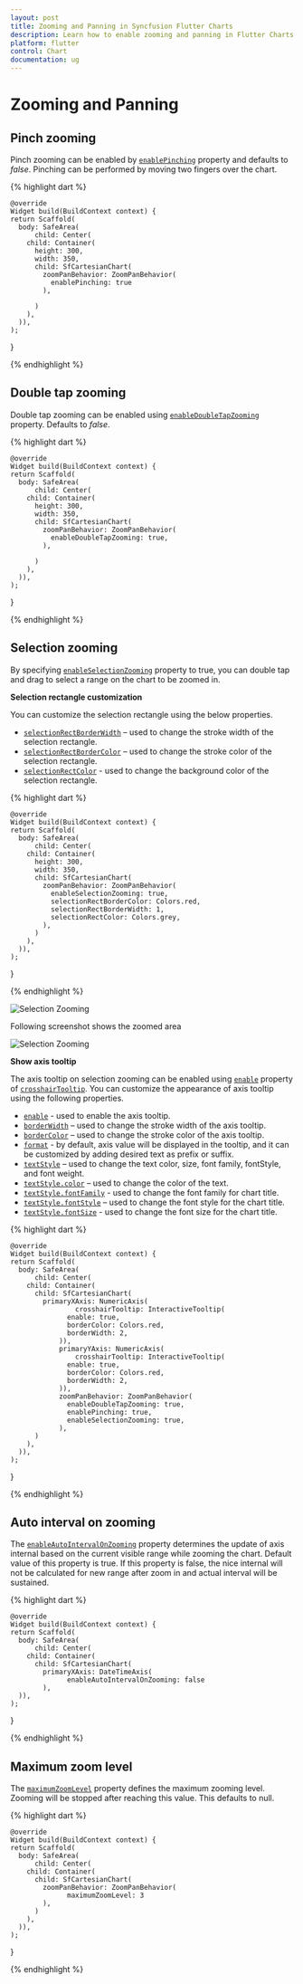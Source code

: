 ```yaml
---
layout: post
title: Zooming and Panning in Syncfusion Flutter Charts
description: Learn how to enable zooming and panning in Flutter Charts
platform: flutter
control: Chart
documentation: ug
---
```


# Zooming and Panning

## Pinch zooming

Pinch zooming can be enabled by [`enablePinching`]() property and defaults to *false*. Pinching can be performed by moving two fingers over the chart.

{% highlight dart %} 

    @override
    Widget build(BuildContext context) {
    return Scaffold(
      body: SafeArea(
          child: Center(
        child: Container(
          height: 300, 
          width: 350, 
          child: SfCartesianChart(
            zoomPanBehavior: ZoomPanBehavior(
              enablePinching: true
            ),
            
          )
        ),
      )),
    );
  }

{% endhighlight %}

## Double tap zooming

Double tap zooming can be enabled using [`enableDoubleTapZooming`]() property. Defaults to *false*.

{% highlight dart %} 

    @override
    Widget build(BuildContext context) {
    return Scaffold(
      body: SafeArea(
          child: Center(
        child: Container(
          height: 300, 
          width: 350, 
          child: SfCartesianChart(
            zoomPanBehavior: ZoomPanBehavior(
              enableDoubleTapZooming: true,
            ),
            
          )
        ),
      )),
    );
  }

{% endhighlight %}

## Selection zooming

By specifying [`enableSelectionZooming`]() property to true, you can double tap and drag to select a range on the chart to be zoomed in.

**Selection rectangle customization**

You can customize the selection rectangle using the below properties.

* [`selectionRectBorderWidth`]() – used to change the stroke width of the selection rectangle.
* [`selectionRectBorderColor`]() – used to change the stroke color of the selection rectangle.
* [`selectionRectColor`]() - used to change the background color of the selection rectangle.

{% highlight dart %} 

    @override
    Widget build(BuildContext context) {
    return Scaffold(
      body: SafeArea(
          child: Center(
        child: Container(
          height: 300, 
          width: 350, 
          child: SfCartesianChart(
            zoomPanBehavior: ZoomPanBehavior(
              enableSelectionZooming: true,
              selectionRectBorderColor: Colors.red,
              selectionRectBorderWidth: 1,
              selectionRectColor: Colors.grey,
            ),
          )
        ),
      )),
    );
  }

{% endhighlight %}

![Selection Zooming](images/zooming-panning/before_zooming.jpg)

Following screenshot shows the zoomed area

![Selection Zooming](images/zooming-panning/after_zooming.jpg)

**Show axis tooltip**

The axis tooltip on selection zooming can be enabled using [`enable`]() property of [`crosshairTooltip`](). You can customize the appearance of axis tooltip using the following properties.

* [`enable`]() - used to enable the axis tooltip.
* [`borderWidth`]() – used to change the stroke width of the axis tooltip.
* [`borderColor`]() – used to change the stroke color of the axis tooltip.
* [`format`]() - by default, axis value will be displayed in the tooltip, and it can be customized by adding desired text as prefix or suffix.
* [`textStyle`]() – used to change the text color, size, font family, fontStyle, and font weight.
* [`textStyle.color`]() – used to change the color of the text.
* [`textStyle.fontFamily`]() - used to change the font family for chart title. 
* [`textStyle.fontStyle`]() – used to change the font style for the chart title.
* [`textStyle.fontSize`]() - used to change the font size for the chart title.

{% highlight dart %} 

    @override
    Widget build(BuildContext context) {
    return Scaffold(
      body: SafeArea(
          child: Center(
        child: Container(
          child: SfCartesianChart(
            primaryXAxis: NumericAxis(
                    crosshairTooltip: InteractiveTooltip(
                  enable: true,
                  borderColor: Colors.red,
                  borderWidth: 2,
                )),
                primaryYAxis: NumericAxis(
                    crosshairTooltip: InteractiveTooltip(
                  enable: true,
                  borderColor: Colors.red,
                  borderWidth: 2,
                )),
                zoomPanBehavior: ZoomPanBehavior(
                  enableDoubleTapZooming: true,
                  enablePinching: true,
                  enableSelectionZooming: true,
                ),
          )
        ),
      )),
    );
  }

{% endhighlight %}

## Auto interval on zooming

The [`enableAutoIntervalOnZooming`]() property determines the update of axis internal based on the current visible range while zooming the chart. Default value of this property is true. If this property is false, the nice internal will not be calculated for new range after zoom in and actual interval will be sustained.

{% highlight dart %} 

    @override
    Widget build(BuildContext context) {
    return Scaffold(
      body: SafeArea(
          child: Center(
        child: Container(
          child: SfCartesianChart(
            primaryXAxis: DateTimeAxis(
                  enableAutoIntervalOnZooming: false
            ),
      )),
    );
  }

{% endhighlight %}

## Maximum zoom level

The [`maximumZoomLevel`]() property defines the maximum zooming level. Zooming will be stopped after reaching this value. This defaults to null.

{% highlight dart %} 

    @override
    Widget build(BuildContext context) {
    return Scaffold(
      body: SafeArea(
          child: Center(
        child: Container(
          child: SfCartesianChart(
            zoomPanBehavior: ZoomPanBehavior(
                  maximumZoomLevel: 3
            ),
          )
        ),
      )),
    );
  }

{% endhighlight %}